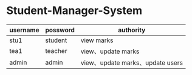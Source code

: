 # Student-Manager-System

username  |  possword  |            authority
----------|------------|---------------------------------
   stu1   |   student  |            view marks
   tea1   |   teacher  |        view、update marks
  admin   |    admin   |  view、update marks、update users
